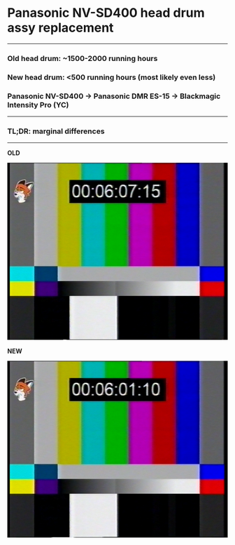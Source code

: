 # Panasonic NV-SD400 head drum assy replacement

<hr>

### Old head drum: ~1500-2000 running hours

### New head drum: <500 running hours (most likely even less)

### Panasonic NV-SD400 -> Panasonic DMR ES-15 -> Blackmagic Intensity Pro (YC)
<hr>

### TL;DR: marginal differences

<hr>

**OLD**

![old_drum.png](OLD_DRUM_FOXBARS.png)

**NEW**

![new_drum.png](NEW_DRUM_FOXBARS.png)
